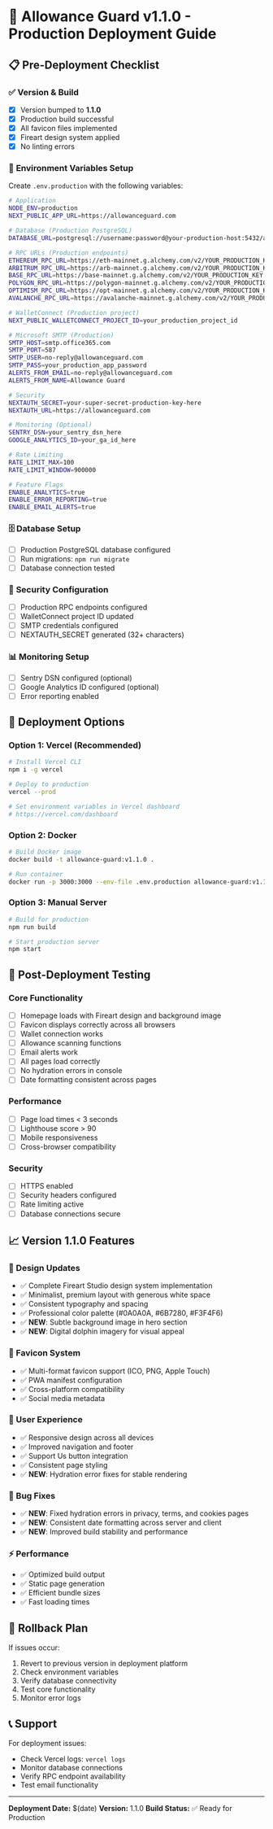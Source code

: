 # 🚀 Allowance Guard v1.1.0 - Production Deployment Guide

## 📋 Pre-Deployment Checklist

### ✅ **Version & Build**
- [x] Version bumped to **1.1.0**
- [x] Production build successful
- [x] All favicon files implemented
- [x] Fireart design system applied
- [x] No linting errors

### 🔧 **Environment Variables Setup**

Create `.env.production` with the following variables:

```bash
# Application
NODE_ENV=production
NEXT_PUBLIC_APP_URL=https://allowanceguard.com

# Database (Production PostgreSQL)
DATABASE_URL=postgresql://username:password@your-production-host:5432/allowance_guard

# RPC URLs (Production endpoints)
ETHEREUM_RPC_URL=https://eth-mainnet.g.alchemy.com/v2/YOUR_PRODUCTION_KEY
ARBITRUM_RPC_URL=https://arb-mainnet.g.alchemy.com/v2/YOUR_PRODUCTION_KEY
BASE_RPC_URL=https://base-mainnet.g.alchemy.com/v2/YOUR_PRODUCTION_KEY
POLYGON_RPC_URL=https://polygon-mainnet.g.alchemy.com/v2/YOUR_PRODUCTION_KEY
OPTIMISM_RPC_URL=https://opt-mainnet.g.alchemy.com/v2/YOUR_PRODUCTION_KEY
AVALANCHE_RPC_URL=https://avalanche-mainnet.g.alchemy.com/v2/YOUR_PRODUCTION_KEY

# WalletConnect (Production project)
NEXT_PUBLIC_WALLETCONNECT_PROJECT_ID=your_production_project_id

# Microsoft SMTP (Production)
SMTP_HOST=smtp.office365.com
SMTP_PORT=587
SMTP_USER=no-reply@allowanceguard.com
SMTP_PASS=your_production_app_password
ALERTS_FROM_EMAIL=no-reply@allowanceguard.com
ALERTS_FROM_NAME=Allowance Guard

# Security
NEXTAUTH_SECRET=your-super-secret-production-key-here
NEXTAUTH_URL=https://allowanceguard.com

# Monitoring (Optional)
SENTRY_DSN=your_sentry_dsn_here
GOOGLE_ANALYTICS_ID=your_ga_id_here

# Rate Limiting
RATE_LIMIT_MAX=100
RATE_LIMIT_WINDOW=900000

# Feature Flags
ENABLE_ANALYTICS=true
ENABLE_ERROR_REPORTING=true
ENABLE_EMAIL_ALERTS=true
```

### 🗄️ **Database Setup**
- [ ] Production PostgreSQL database configured
- [ ] Run migrations: `npm run migrate`
- [ ] Database connection tested

### 🔐 **Security Configuration**
- [ ] Production RPC endpoints configured
- [ ] WalletConnect project ID updated
- [ ] SMTP credentials configured
- [ ] NEXTAUTH_SECRET generated (32+ characters)

### 📊 **Monitoring Setup**
- [ ] Sentry DSN configured (optional)
- [ ] Google Analytics ID configured (optional)
- [ ] Error reporting enabled

## 🚀 **Deployment Options**

### **Option 1: Vercel (Recommended)**
```bash
# Install Vercel CLI
npm i -g vercel

# Deploy to production
vercel --prod

# Set environment variables in Vercel dashboard
# https://vercel.com/dashboard
```

### **Option 2: Docker**
```bash
# Build Docker image
docker build -t allowance-guard:v1.1.0 .

# Run container
docker run -p 3000:3000 --env-file .env.production allowance-guard:v1.1.0
```

### **Option 3: Manual Server**
```bash
# Build for production
npm run build

# Start production server
npm start
```

## 🧪 **Post-Deployment Testing**

### **Core Functionality**
- [ ] Homepage loads with Fireart design and background image
- [ ] Favicon displays correctly across all browsers
- [ ] Wallet connection works
- [ ] Allowance scanning functions
- [ ] Email alerts work
- [ ] All pages load correctly
- [ ] No hydration errors in console
- [ ] Date formatting consistent across pages

### **Performance**
- [ ] Page load times < 3 seconds
- [ ] Lighthouse score > 90
- [ ] Mobile responsiveness
- [ ] Cross-browser compatibility

### **Security**
- [ ] HTTPS enabled
- [ ] Security headers configured
- [ ] Rate limiting active
- [ ] Database connections secure

## 📈 **Version 1.1.0 Features**

### **🎨 Design Updates**
- ✅ Complete Fireart Studio design system implementation
- ✅ Minimalist, premium layout with generous white space
- ✅ Consistent typography and spacing
- ✅ Professional color palette (#0A0A0A, #6B7280, #F3F4F6)
- ✅ **NEW**: Subtle background image in hero section
- ✅ **NEW**: Digital dolphin imagery for visual appeal

### **🔗 Favicon System**
- ✅ Multi-format favicon support (ICO, PNG, Apple Touch)
- ✅ PWA manifest configuration
- ✅ Cross-platform compatibility
- ✅ Social media metadata

### **📱 User Experience**
- ✅ Responsive design across all devices
- ✅ Improved navigation and footer
- ✅ Support Us button integration
- ✅ Consistent page styling
- ✅ **NEW**: Hydration error fixes for stable rendering

### **🐛 Bug Fixes**
- ✅ **NEW**: Fixed hydration errors in privacy, terms, and cookies pages
- ✅ **NEW**: Consistent date formatting across server and client
- ✅ **NEW**: Improved build stability and performance

### **⚡ Performance**
- ✅ Optimized build output
- ✅ Static page generation
- ✅ Efficient bundle sizes
- ✅ Fast loading times

## 🔄 **Rollback Plan**

If issues occur:
1. Revert to previous version in deployment platform
2. Check environment variables
3. Verify database connectivity
4. Test core functionality
5. Monitor error logs

## 📞 **Support**

For deployment issues:
- Check Vercel logs: `vercel logs`
- Monitor database connections
- Verify RPC endpoint availability
- Test email functionality

---

**Deployment Date:** $(date)
**Version:** 1.1.0
**Build Status:** ✅ Ready for Production
